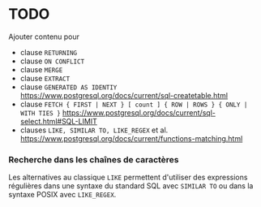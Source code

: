# TODO

Ajouter contenu pour

- clause `RETURNING`
- clause `ON CONFLICT`
- clause `MERGE`
- clause `EXTRACT`
- clause `GENERATED AS IDENTIY` <https://www.postgresql.org/docs/current/sql-createtable.html>
- clause `FETCH { FIRST | NEXT } [ count ] { ROW | ROWS } { ONLY | WITH TIES }` <https://www.postgresql.org/docs/current/sql-select.html#SQL-LIMIT>
- clauses `LIKE, SIMILAR TO, LIKE_REGEX` et al. <https://www.postgresql.org/docs/current/functions-matching.html>



### Recherche dans les chaînes de caractères

Les alternatives au classique `LIKE` permettent d'utiliser des expressions régulières dans une syntaxe du standard SQL avec `SIMILAR TO` ou dans la syntaxe POSIX avec `LIKE_REGEX`.
